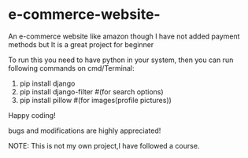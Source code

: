 # e-commerce-website-
An e-commerce website like amazon though I have not added payment methods but It is a great project for beginner 

To run this you need to have python in your system, then you can run following commands on cmd/Terminal: 
1. pip install django
2. pip install django-filter #(for search options)
3. pip install pillow #(for images(profile pictures))

Happy coding!      

bugs and modifications are highly appreciated!

NOTE: This is not my own project,I have followed a course.
